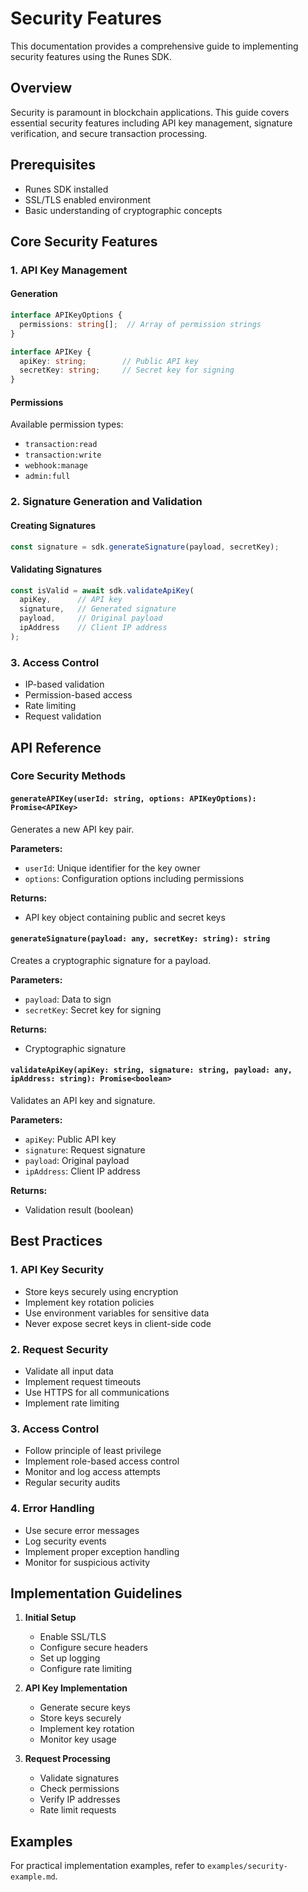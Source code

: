 # Security Features

This documentation provides a comprehensive guide to implementing security features using the Runes SDK.

## Overview

Security is paramount in blockchain applications. This guide covers essential security features including API key management, signature verification, and secure transaction processing.

## Prerequisites

- Runes SDK installed
- SSL/TLS enabled environment
- Basic understanding of cryptographic concepts

## Core Security Features

### 1. API Key Management

#### Generation
```typescript
interface APIKeyOptions {
  permissions: string[];  // Array of permission strings
}

interface APIKey {
  apiKey: string;        // Public API key
  secretKey: string;     // Secret key for signing
}
```

#### Permissions
Available permission types:
- `transaction:read`
- `transaction:write`
- `webhook:manage`
- `admin:full`

### 2. Signature Generation and Validation

#### Creating Signatures
```typescript
const signature = sdk.generateSignature(payload, secretKey);
```

#### Validating Signatures
```typescript
const isValid = await sdk.validateApiKey(
  apiKey,      // API key
  signature,   // Generated signature
  payload,     // Original payload
  ipAddress    // Client IP address
);
```

### 3. Access Control

- IP-based validation
- Permission-based access
- Rate limiting
- Request validation

## API Reference

### Core Security Methods

#### `generateAPIKey(userId: string, options: APIKeyOptions): Promise<APIKey>`
Generates a new API key pair.

**Parameters:**
- `userId`: Unique identifier for the key owner
- `options`: Configuration options including permissions

**Returns:**
- API key object containing public and secret keys

#### `generateSignature(payload: any, secretKey: string): string`
Creates a cryptographic signature for a payload.

**Parameters:**
- `payload`: Data to sign
- `secretKey`: Secret key for signing

**Returns:**
- Cryptographic signature

#### `validateApiKey(apiKey: string, signature: string, payload: any, ipAddress: string): Promise<boolean>`
Validates an API key and signature.

**Parameters:**
- `apiKey`: Public API key
- `signature`: Request signature
- `payload`: Original payload
- `ipAddress`: Client IP address

**Returns:**
- Validation result (boolean)

## Best Practices

### 1. API Key Security

- Store keys securely using encryption
- Implement key rotation policies
- Use environment variables for sensitive data
- Never expose secret keys in client-side code

### 2. Request Security

- Validate all input data
- Implement request timeouts
- Use HTTPS for all communications
- Implement rate limiting

### 3. Access Control

- Follow principle of least privilege
- Implement role-based access control
- Monitor and log access attempts
- Regular security audits

### 4. Error Handling

- Use secure error messages
- Log security events
- Implement proper exception handling
- Monitor for suspicious activity

## Implementation Guidelines

1. **Initial Setup**
   - Enable SSL/TLS
   - Configure secure headers
   - Set up logging
   - Configure rate limiting

2. **API Key Implementation**
   - Generate secure keys
   - Store keys securely
   - Implement key rotation
   - Monitor key usage

3. **Request Processing**
   - Validate signatures
   - Check permissions
   - Verify IP addresses
   - Rate limit requests

## Examples

For practical implementation examples, refer to `examples/security-example.md`. 